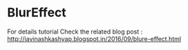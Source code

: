 # BlurEffect
For details tutorial Check the related blog post : http://iavinashkashyap.blogspot.in/2016/09/blure-effect.html
